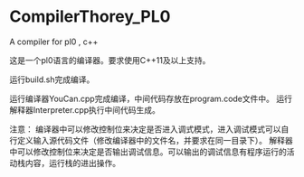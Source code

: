 # CompilerThorey_PL0
A compiler for pl0 , c++

这是一个pl0语言的编译器。要求使用C++11及以上支持。

运行build.sh完成编译。

运行编译器YouCan.cpp完成编译，中间代码存放在program.code文件中。
运行解释器Interpreter.cpp执行中间代码生成。


注意：
编译器中可以修改控制位来决定是否进入调式模式，进入调试模式可以自行定义输入源代码文件（修改编译器中的文件名，并要求在同一目录下）。
解释器中可以修改控制位来决定是否输出调试信息。可以输出的调试信息有程序运行的活动栈内容，运行栈的进出操作。
